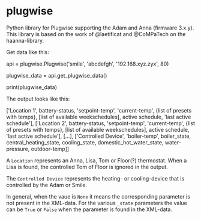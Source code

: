 # plugwise
Python library for Plugwise supporting the Adam and Anna (firmware 3.x.y).
This library is based on the work of @laetificat and @CoMPaTech on the haanna-library.

Get data like this:

 api = plugwise.Plugwise('smile', 'abcdefgh', '192.168.xyz.zyx', 80)
 
 plugwise_data = api.get_plugwise_data()
 
 print(plugwise_data)
 
 The output looks like this:
 
['Location 1', battery-status, 'setpoint-temp', 'current-temp', {list of presets with temps}, [list of available weekschedules], active schedule, 'last active schedule'], 
['Location 2', battery-status, 'setpoint-temp', 'current-temp', {list of presets with temps}, [list of available weekschedules], active schedule, 'last active schedule'], 
[...],
['Controlled Device', 'boiler-temp', boiler_state, central_heating_state, cooling_state, domestic_hot_water_state, water-pressure, outdoor-temp]]

A `Location` represents an Anna, Lisa, Tom or Floor(?) thermostat. When a Lisa is found, the controlled Tom of Floor is ignored in the output.

The `Controlled Device` represents the heating- or cooling-device that is controlled by the Adam or Smile.

In general, when the vaue is `None` it means the corresponding parameter is not present in the XML-data. For the various `_state` parameters the value can be `True` or `False` when the parameter is found in the XML-data.
